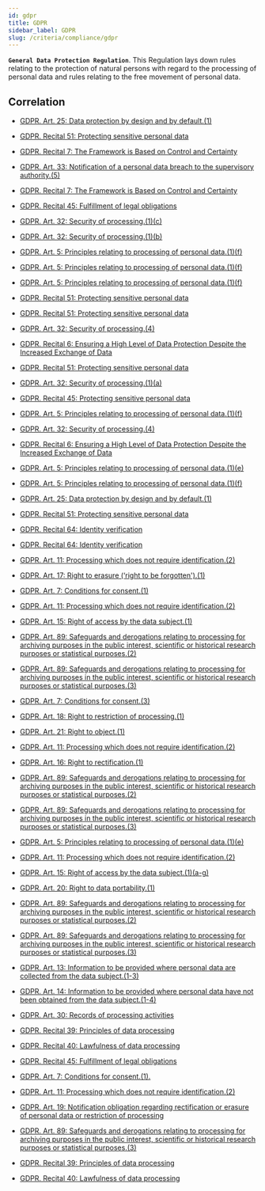 ```yaml
---
id: gdpr
title: GDPR
sidebar_label: GDPR
slug: /criteria/compliance/gdpr
---
```


**`General Data Protection Regulation`**.
This Regulation lays down rules
relating to the protection of natural persons
with regard to the processing of personal data
and rules relating to the free movement
of personal data.

## Correlation

- [GDPR. Art. 25: Data protection by design and by default.(1)](/criteria/requirements/156)

- [GDPR. Recital 51: Protecting sensitive personal data](/criteria/requirements/156)

- [GDPR. Recital 7: The Framework is Based on Control and Certainty](/criteria/requirements/085)

- [GDPR. Art. 33: Notification of a personal data breach to the supervisory authority.(5)](/criteria/requirements/075)

- [GDPR. Recital 7: The Framework is Based on Control and Certainty](/criteria/requirements/084)

- [GDPR. Recital 45: Fulfillment of legal obligations](/criteria/requirements/331)

- [GDPR. Art. 32: Security of processing.(1)(c)](/criteria/requirements/072)

- [GDPR. Art. 32: Security of processing.(1)(b)](/criteria/requirements/062)

- [GDPR. Art. 5: Principles relating to processing of personal data.(1)(f)](/criteria/requirements/177)

- [GDPR. Art. 5: Principles relating to processing of personal data.(1)(f)](/criteria/requirements/375)

- [GDPR. Art. 5: Principles relating to processing of personal data.(1)(f)](/criteria/requirements/329)

- [GDPR. Recital 51: Protecting sensitive personal data](/criteria/requirements/329)

- [GDPR. Recital 51: Protecting sensitive personal data](/criteria/requirements/300)

- [GDPR. Art. 32: Security of processing.(4)](/criteria/requirements/180)

- [GDPR. Recital 6: Ensuring a High Level of Data Protection Despite the Increased Exchange of Data](/criteria/requirements/180)

- [GDPR. Recital 51: Protecting sensitive personal data](/criteria/requirements/180)

- [GDPR. Art. 32: Security of processing.(1)(a)](/criteria/requirements/185)

- [GDPR. Recital 45: Protecting sensitive personal data](/criteria/requirements/185)

- [GDPR. Art. 5: Principles relating to processing of personal data.(1)(f)](/criteria/requirements/184)

- [GDPR. Art. 32: Security of processing.(4)](/criteria/requirements/176)

- [GDPR. Recital 6: Ensuring a High Level of Data Protection Despite the Increased Exchange of Data](/criteria/requirements/176)

- [GDPR. Art. 5: Principles relating to processing of personal data.(1)(e)](/criteria/requirements/183)

- [GDPR. Art. 5: Principles relating to processing of personal data.(1)(f)](/criteria/requirements/261)

- [GDPR. Art. 25: Data protection by design and by default.(1)](/criteria/requirements/045)

- [GDPR. Recital 51: Protecting sensitive personal data](/criteria/requirements/045)

- [GDPR. Recital 64: Identity verification](/criteria/requirements/231)

- [GDPR. Recital 64: Identity verification](/criteria/requirements/122)

- [GDPR. Art. 11: Processing which does not require identification.(2)](/criteria/requirements/317)

- [GDPR. Art. 17: Right to erasure (‘right to be forgotten').(1)](/criteria/requirements/317)

- [GDPR. Art. 7: Conditions for consent.(1)](/criteria/requirements/311)

- [GDPR. Art. 11: Processing which does not require identification.(2)](/criteria/requirements/314)

- [GDPR. Art. 15: Right of access by the data subject.(1)](/criteria/requirements/314)

- [GDPR. Art. 89: Safeguards and derogations relating to processing for archiving purposes in the public interest, scientific or historical research purposes or statistical purposes.(2)](/criteria/requirements/314)

- [GDPR. Art. 89: Safeguards and derogations relating to processing for archiving purposes in the public interest, scientific or historical research purposes or statistical purposes.(3)](/criteria/requirements/314)

- [GDPR. Art. 7: Conditions for consent.(3)](/criteria/requirements/312)

- [GDPR. Art. 18: Right to restriction of processing.(1)](/criteria/requirements/312)

- [GDPR. Art. 21: Right to object.(1)](/criteria/requirements/312)

- [GDPR. Art. 11: Processing which does not require identification.(2)](/criteria/requirements/316)

- [GDPR. Art. 16: Right to rectification.(1)](/criteria/requirements/316)

- [GDPR. Art. 89: Safeguards and derogations relating to processing for archiving purposes in the public interest, scientific or historical research purposes or statistical purposes.(2)](/criteria/requirements/316)

- [GDPR. Art. 89: Safeguards and derogations relating to processing for archiving purposes in the public interest, scientific or historical research purposes or statistical purposes.(3)](/criteria/requirements/316)

- [GDPR. Art. 5: Principles relating to processing of personal data.(1)(e)](/criteria/requirements/360)

- [GDPR. Art. 11: Processing which does not require identification.(2)](/criteria/requirements/315)

- [GDPR. Art. 15: Right of access by the data subject.(1)(a-g)](/criteria/requirements/315)

- [GDPR. Art. 20: Right to data portability.(1)](/criteria/requirements/315)

- [GDPR. Art. 89: Safeguards and derogations relating to processing for archiving purposes in the public interest, scientific or historical research purposes or statistical purposes.(2)](/criteria/requirements/315)

- [GDPR. Art. 89: Safeguards and derogations relating to processing for archiving purposes in the public interest, scientific or historical research purposes or statistical purposes.(3)](/criteria/requirements/315)

- [GDPR. Art. 13: Information to be provided where personal data are collected from the data subject.(1-3)](/criteria/requirements/189)

- [GDPR. Art. 14: Information to be provided where personal data have not been obtained from the data subject.(1-4)](/criteria/requirements/189)

- [GDPR. Art. 30: Records of processing activities](/criteria/requirements/189)

- [GDPR. Recital 39: Principles of data processing](/criteria/requirements/189)

- [GDPR. Recital 40: Lawfulness of data processing](/criteria/requirements/189)

- [GDPR. Recital 45: Fulfillment of legal obligations](/criteria/requirements/189)

- [GDPR. Art. 7: Conditions for consent.(1).](/criteria/requirements/310)

- [GDPR. Art. 11: Processing which does not require identification.(2)](/criteria/requirements/313)

- [GDPR. Art. 19: Notification obligation regarding rectification or erasure of personal data or restriction of processing](/criteria/requirements/318)

- [GDPR. Art. 89: Safeguards and derogations relating to processing for archiving purposes in the public interest, scientific or historical research purposes or statistical purposes.(3)](/criteria/requirements/318)

- [GDPR. Recital 39: Principles of data processing](/criteria/requirements/343)

- [GDPR. Recital 40: Lawfulness of data processing](/criteria/requirements/343)
